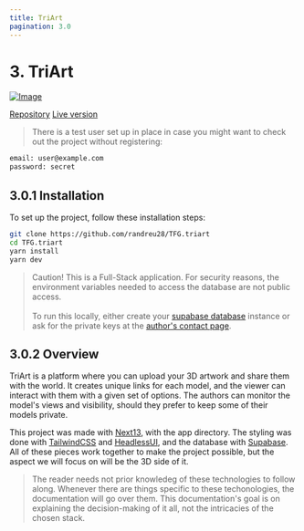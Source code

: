 ```yaml
---
title: TriArt
pagination: 3.0
---
```


# 3. TriArt

[![Image](/img/triart.png)](https://tfg-triart.vercel.app/)

<div class="flex justify-between w-full">
  <a href="https://github.com/randreu28/TFG.triart">Repository</a>
  <a href="https://tfg-triart.vercel.app/">Live version</a>
</div>

> There is a test user set up in place in case you might want to check out the project without registering:

```bash
email: user@example.com
password: secret
```

## 3.0.1 Installation

To set up the project, follow these installation steps:

```bash
git clone https://github.com/randreu28/TFG.triart
cd TFG.triart
yarn install
yarn dev
```

> Caution! This is a Full-Stack application. For security reasons, the environment variables needed to access the database are not public access.
> <br/> <br/>
> To run this locally, either create your [supabase database](https://supabase.com/) instance or ask for the private keys at the [author's contact page](https://www.randreu.dev/#contact-me).

## 3.0.2 Overview

TriArt is a platform where you can upload your 3D artwork and share them with the world. It creates unique links for each model, and the viewer can interact with them with a given set of options. The authors can monitor the model's views and visibility, should they prefer to keep some of their models private.

This project was made with [Next13](https://nextjs.org/), with the app directory. The styling was done with [TailwindCSS](https://tailwindcss.com/) and [HeadlessUI](https://headlessui.com/), and the database with [Supabase](https://supabase.com/). All of these pieces work together to make the project possible, but the aspect we will focus on will be the 3D side of it.

> The reader needs not prior knowledeg of these technologies to follow along. Whenever there are things specific to these techonologies, the documentation will go over them. This documentation's goal is on explaining the decision-making of it all, not the intricacies of the chosen stack.
